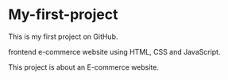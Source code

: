 # My-first-project
This is my first project on GitHub.

 frontend e-commerce website using HTML, CSS and JavaScript.


This project is about an E-commerce website.
